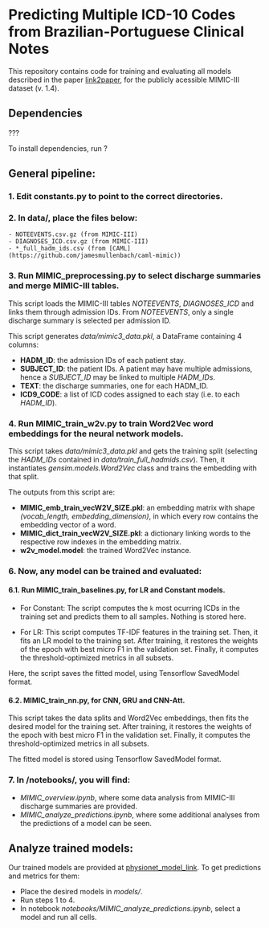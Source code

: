 
# Predicting Multiple ICD-10 Codes from Brazilian-Portuguese Clinical Notes


This repository contains code for training and evaluating all models described in the paper [link2paper](url), for the publicly acessible MIMIC-III dataset (v. 1.4).


## Dependencies

???

To install dependencies, run ?


## General pipeline:


### 1. Edit constants.py to point to the correct directories.

### 2. In data/, place the files below:
	- NOTEEVENTS.csv.gz (from MIMIC-III)
	- DIAGNOSES_ICD.csv.gz (from MIMIC-III)
	- *_full_hadm_ids.csv (from [CAML](https://github.com/jamesmullenbach/caml-mimic))
	
### 3. Run MIMIC_preprocessing.py to select discharge summaries and merge MIMIC-III tables.

This script loads the MIMIC-III tables *NOTEEVENTS*, *DIAGNOSES_ICD* and links them through admission IDs. From *NOTEEVENTS*, only a single discharge summary is selected per admission ID.

This script generates *data/mimic3_data.pkl*, a DataFrame containing 4 columns:

- **HADM_ID**: the admission IDs of each patient stay. 
- **SUBJECT_ID**: the patient IDs. A patient may have multiple admissions, hence a *SUBJECT_ID* may be linked to multiple *HADM_IDs*.
- **TEXT**: the discharge summaries, one for each HADM_ID.
- **ICD9_CODE**: a list of ICD codes assigned to each stay (i.e. to each *HADM_ID*).

### 4. Run MIMIC_train_w2v.py to train Word2Vec word embeddings for the neural network models.

This script takes *data/mimic3_data.pkl* and gets the training split (selecting the *HADM_IDs* contained in *data/train_full_hadmids.csv*).
Then, it instantiates *gensim.models.Word2Vec* class and trains the embedding with that split.

The outputs from this script are:
- **MIMIC_emb_train_vecW2V_SIZE.pkl**: an embedding matrix with shape *(vocab_length, embedding_dimension)*, in which every row contains the embedding vector of a word.
- **MIMIC_dict_train_vecW2V_SIZE.pkl**: a dictionary linking words to the respective row indexes in the embedding matrix.
- **w2v_model.model**: the trained Word2Vec instance.

### 6. Now, any model can be trained and evaluated:

#### 6.1. Run MIMIC_train_baselines.py, for LR and Constant models.

- For Constant:
The script computes the `k` most ocurring ICDs in the training set and predicts them to all samples. Nothing is stored here.

- For LR:
This script computes TF-IDF features in the training set. Then, it fits an LR model to the training set.
After training, it restores the weights of the epoch with best micro F1 in the validation set.
Finally, it computes the threshold-optimized metrics in all subsets.

Here, the script saves the fitted model, using Tensorflow SavedModel format.


#### 6.2. MIMIC_train_nn.py, for CNN, GRU and CNN-Att.

This script takes the data splits and Word2Vec embeddings, then fits the desired model for the training set.
After training, it restores the weights of the epoch with best micro F1 in the validation set.
Finally, it computes the threshold-optimized metrics in all subsets.

The fitted model is stored using Tensorflow SavedModel format.


### 7. In /notebooks/, you will find:
- *MIMIC_overview.ipynb*, where some data analysis from MIMIC-III discharge summaries are provided.
- *MIMIC_analyze_predictions.ipynb*, where some additional analyses from the predictions of a model can be seen.


## Analyze trained models:

Our trained models are provided at [physionet_model_link](url). To get predictions and metrics for them:

- Place the desired models in *models/*.
- Run steps 1 to 4. 
- In notebook *notebooks/MIMIC_analyze_predictions.ipynb*, select a model and run all cells.

